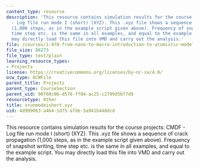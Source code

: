 ```yaml
---
content_type: resource
description: 'This resource contains simulation results for the course projects: CMDF
  - Log file run mode I (short) (XYZ). This .xyz file shows a sequence of crack propagation
  (1,000 steps, as in the example script given above). Frequency of snapshot writing,
  time step etc. is the same in all examples, and equal to the example script. You
  may directly load this file into VMD and carry out the analysis.'
file: /courses/1-978-from-nano-to-macro-introduction-to-atomistic-modeling-techniques-january-iap-2007/4d999063a4641d75afde5a941b448dcd_xrunmodeishort.xyz
file_size: 86273
file_type: text/plain
learning_resource_types:
- Projects
license: https://creativecommons.org/licenses/by-nc-sa/4.0/
ocw_type: OCWFile
parent_title: Projects
parent_type: CourseSection
parent_uid: 90f60c06-d578-ff04-ac25-c2799d5bf7d9
resourcetype: Other
title: xrunmodeishort.xyz
uid: 4d999063-a464-1d75-afde-5a941b448dcd
---
```

This resource contains simulation results for the course projects: CMDF - Log file run mode I (short) (XYZ). This .xyz file shows a sequence of crack propagation (1,000 steps, as in the example script given above). Frequency of snapshot writing, time step etc. is the same in all examples, and equal to the example script. You may directly load this file into VMD and carry out the analysis.